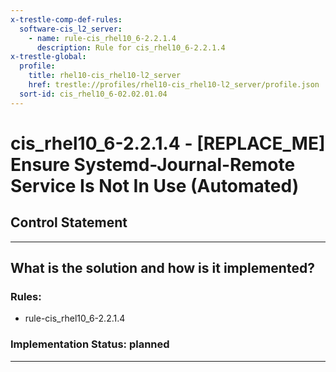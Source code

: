 ```yaml
---
x-trestle-comp-def-rules:
  software-cis_l2_server:
    - name: rule-cis_rhel10_6-2.2.1.4
      description: Rule for cis_rhel10_6-2.2.1.4
x-trestle-global:
  profile:
    title: rhel10-cis_rhel10-l2_server
    href: trestle://profiles/rhel10-cis_rhel10-l2_server/profile.json
  sort-id: cis_rhel10_6-02.02.01.04
---
```


# cis_rhel10_6-2.2.1.4 - \[REPLACE_ME\] Ensure Systemd-Journal-Remote Service Is Not In Use (Automated)

## Control Statement

______________________________________________________________________

## What is the solution and how is it implemented?

<!-- For implementation status enter one of: implemented, partial, planned, alternative, not-applicable -->

<!-- Note that the list of rules under ### Rules: is read-only and changes will not be captured after assembly to JSON -->

<!-- Add control implementation description here for control: cis_rhel10_6-2.2.1.4 -->

### Rules:

  - rule-cis_rhel10_6-2.2.1.4

### Implementation Status: planned

______________________________________________________________________

